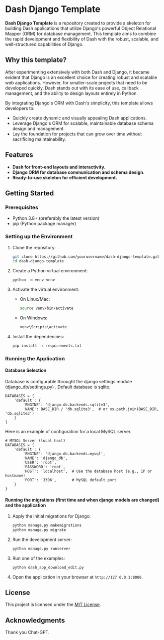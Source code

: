 # Dash Django Template

**Dash Django Template** is a repository created to provide a skeleton for building Dash applications that utilize Django's powerful Object Relational Mapper (ORM) for database management. This template aims to combine the rapid development and flexibility of Dash with the robust, scalable, and well-structured capabilities of Django.

## Why this template?

After experimenting extensively with both Dash and Django, it became evident that Django is an excellent choice for creating robust and scalable web applications. However, for smaller-scale projects that need to be developed quickly, Dash stands out with its ease of use, callback management, and the ability to design layouts entirely in Python. 

By integrating Django's ORM with Dash's simplicity, this template allows developers to:
- Quickly create dynamic and visually appealing Dash applications.
- Leverage Django's ORM for scalable, maintainable database schema design and management.
- Lay the foundation for projects that can grow over time without sacrificing maintainability.

## Features
- **Dash for front-end layouts and interactivity.**
- **Django ORM for database communication and schema design.**
- **Ready-to-use skeleton for efficient development.**

## Getting Started

### Prerequisites

- Python 3.8+ (preferably the latest version)
- pip (Python package manager)

### Setting up the Environment

1. Clone the repository:
   ```bash
   git clone https://github.com/yourusername/dash-django-template.git
   cd dash-django-template
   ```

2. Create a Python virtual environment:
   ```bash
   python -m venv venv
   ```

3. Activate the virtual environment:
   - On Linux/Mac:
     ```bash
     source venv/bin/activate
     ```
   - On Windows:
     ```bash
     venv\Scripts\activate
     ```

4. Install the dependencies:
   ```bash
   pip install -r requirements.txt
   ```

### Running the Application

#### Database Selection 
Database is configurable throught the django settings module (django_db/settings.py)
. Default database is sqlite.

```
DATABASES = {
    'default': {
        'ENGINE': 'django.db.backends.sqlite3',
        'NAME': BASE_DIR / 'db.sqlite3',  # or os.path.join(BASE_DIR, 'db.sqlite3')
    }
}

``` 

Here is an example of configuration for a local MySQL server.
```
# MYSQL Server (local host)
DATABASES = {
    'default': {
        'ENGINE': 'django.db.backends.mysql',
        'NAME': 'django_db',
        'USER': 'root',
        'PASSWORD': 'root',
        'HOST': 'localhost',  # Use the database host (e.g., IP or hostname)
        'PORT': '3306',       # MySQL default port
    }
} 
```


#### Running the migrations (first time and when django models are changed) and the application

1. Apply the initial migrations for Django:
   ```bash
   python manage.py makemigrations
   python manage.py migrate
   ```

2. Run the development server:
   ```bash
   python manage.py runserver
   ```

3. Run one of the examples: 
    ```bash
    python dash_app_download_edit.py
    ```

3. Open the application in your browser at `http://127.0.0.1:8000`.



## License
This project is licensed under the [MIT License](LICENSE).

## Acknowledgments
Thank you Chat-GPT.

